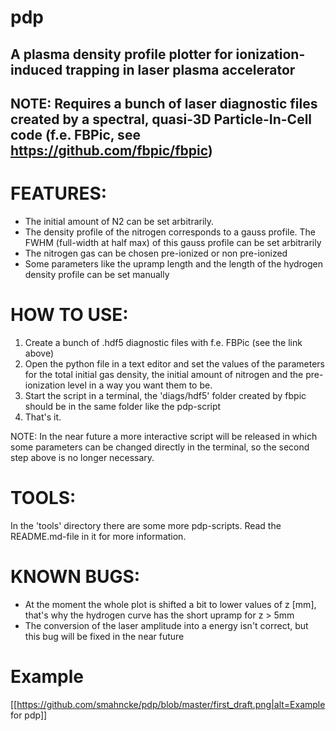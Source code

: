 # pdp
A plasma density profile plotter for ionization-induced trapping in laser plasma accelerator
--------------------------------------------------------------------------------------------
NOTE: Requires a bunch of laser diagnostic files created by a 
spectral, quasi-3D Particle-In-Cell code (f.e. FBPic, see https://github.com/fbpic/fbpic)
--------------------------------------------------------------------------------------------

# FEATURES:

- The initial amount of N2 can be set arbitrarily. 
- The density profile of the nitrogen corresponds to a gauss profile. The FWHM (full-width at half max) of this 
  gauss profile can be set arbitrarily
- The nitrogen gas can be chosen pre-ionized or non pre-ionized
- Some parameters like the upramp length and the length of the hydrogen density profile can be set manually


# HOW TO USE:

1. Create a bunch of .hdf5 diagnostic files with f.e. FBPic (see the link above)
2. Open the python file in a text editor and set the values of the parameters for the total initial gas density, the initial
  amount of nitrogen and the pre-ionization level in a way you want them to be. 
3. Start the script in a terminal, the 'diags/hdf5' folder created by fbpic should be in the same folder like the pdp-script
4. That's it.

NOTE: In the near future a more interactive script will be released in which some parameters can be changed directly in the 
      terminal, so the second step above is no longer necessary. 
      
# TOOLS:

In the 'tools' directory there are some more pdp-scripts. Read the README.md-file in it for more information.

# KNOWN BUGS:

- At the moment the whole plot is shifted a bit to lower values of z [mm], that's why the hydrogen curve has the short upramp
  for z > 5mm
- The conversion of the laser amplitude into a energy isn't correct, but this bug will be fixed in the near future

# Example

[[https://github.com/smahncke/pdp/blob/master/first_draft.png|alt=Example for pdp]]
